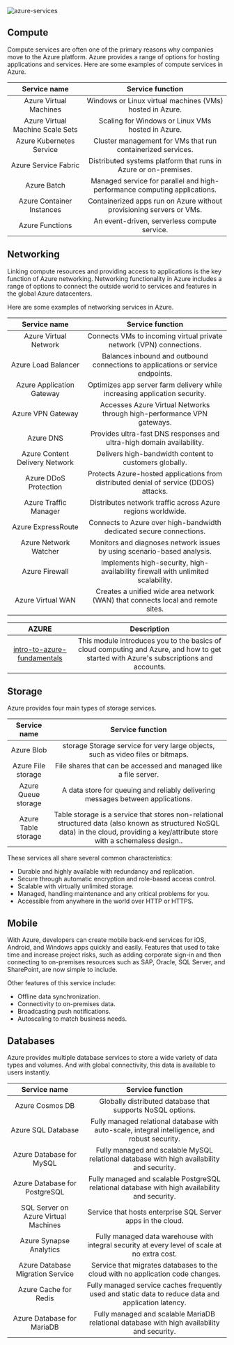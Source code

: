 ![azure-services](https://docs.microsoft.com/en-us/learn/azure-fundamentals/intro-to-azure-fundamentals/media/azure-services.png#lightbox)

## Compute
Compute services are often one of the primary reasons why companies move to the Azure platform. Azure provides a range of options for hosting applications and services. Here are some examples of compute services in Azure.

|Service name	|Service function|
|:-:  |:-:  |
|Azure Virtual Machines	|Windows or Linux virtual machines (VMs) hosted in Azure.|
|Azure Virtual Machine Scale Sets	|Scaling for Windows or Linux VMs hosted in Azure.|
|Azure Kubernetes Service	|Cluster management for VMs that run containerized services.|
|Azure Service Fabric	|Distributed systems platform that runs in Azure or on-premises.|
|Azure Batch	|Managed service for parallel and high-performance computing applications.|
|Azure Container Instances	|Containerized apps run on Azure without provisioning servers or VMs.|
|Azure Functions	|An event-driven, serverless compute service.|

## Networking
Linking compute resources and providing access to applications is the key function of Azure networking. Networking functionality in Azure includes a range of options to connect the outside world to services and features in the global Azure datacenters.

Here are some examples of networking services in Azure.

|Service name	|Service function|
|:-:  |:-:  |
|Azure Virtual Network	| Connects VMs to incoming virtual private network (VPN) connections.|
|Azure Load Balancer	| Balances inbound and outbound connections to applications or service endpoints.|
|Azure Application Gateway	| Optimizes app server farm delivery while increasing application security.|
|Azure VPN Gateway	| Accesses Azure Virtual Networks through high-performance VPN gateways.|
|Azure DNS	| Provides ultra-fast DNS responses and ultra-high domain availability.|
|Azure Content Delivery Network	| Delivers high-bandwidth content to customers globally.|
|Azure DDoS Protection	| Protects Azure-hosted applications from distributed denial of service (DDOS) attacks.|
|Azure Traffic Manager	| Distributes network traffic across Azure regions worldwide.|
|Azure ExpressRoute	| Connects to Azure over high-bandwidth dedicated secure connections.|
|Azure Network Watcher	| Monitors and diagnoses network issues by using scenario-based analysis.|
|Azure Firewall	| Implements high-security, high-availability firewall with unlimited scalability.|
|Azure Virtual WAN | Creates a unified wide area network (WAN) that connects local and remote sites.|

| AZURE	| Description |
|:-:  |:-:  |
|[intro-to-azure-fundamentals](https://docs.microsoft.com/en-us/learn/modules/intro-to-azure-fundamentals/)|This module introduces you to the basics of cloud computing and Azure, and how to get started with Azure's subscriptions and accounts.|

## Storage
Azure provides four main types of storage services.

|Service name	|Service function|
|:-:  |:-:  |
|Azure Blob |storage	Storage service for very large objects, such as video files or bitmaps.|
|Azure File storage	|File shares that can be accessed and managed like a file server.|
|Azure Queue storage	|A data store for queuing and reliably delivering messages between applications.|
|Azure Table storage	|Table storage is a service that stores non-relational structured data (also known as structured NoSQL data) in the cloud, providing a key/attribute store with a schemaless design..|

These services all share several common characteristics:

* Durable and highly available with redundancy and replication.
* Secure through automatic encryption and role-based access control.
* Scalable with virtually unlimited storage.
* Managed, handling maintenance and any critical problems for you.
* Accessible from anywhere in the world over HTTP or HTTPS.

## Mobile
With Azure, developers can create mobile back-end services for iOS, Android, and Windows apps quickly and easily. Features that used to take time and increase project risks, such as adding corporate sign-in and then connecting to on-premises resources such as SAP, Oracle, SQL Server, and SharePoint, are now simple to include.

Other features of this service include:

* Offline data synchronization.
* Connectivity to on-premises data.
* Broadcasting push notifications.
* Autoscaling to match business needs.

## Databases
Azure provides multiple database services to store a wide variety of data types and volumes. And with global connectivity, this data is available to users instantly.

|Service name	|Service function|
|:-:  |:-:  |
|Azure Cosmos DB	|Globally distributed database that supports NoSQL options.|
|Azure SQL Database	|Fully managed relational database with auto-scale, integral intelligence, and robust security.|
|Azure Database for MySQL	|Fully managed and scalable MySQL relational database with high availability and security.|
|Azure Database for PostgreSQL	|Fully managed and scalable PostgreSQL relational database with high availability and security.|
| SQL Server on Azure Virtual Machines	| Service that hosts enterprise SQL Server apps in the cloud.|
| Azure Synapse Analytics	| Fully managed data warehouse with integral security at every level of scale at no extra cost.|
| Azure Database Migration Service	| Service that migrates databases to the cloud with no application code changes.|
| Azure Cache for Redis	| Fully managed service caches frequently used and static data to reduce data and application latency.|
| Azure Database for MariaDB	| Fully managed and scalable MariaDB relational database with high availability and security.

